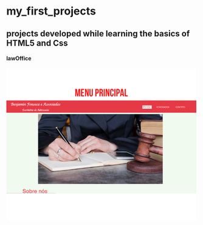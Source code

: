 # my_first_projects
## projects developed while learning the basics of HTML5 and Css
#### lawOffice
![lawOffice-Menu](https://github.com/benn-dev/Projects/blob/master/home.png)
